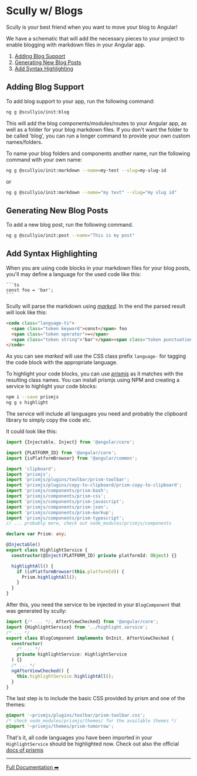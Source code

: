 # Scully w/ Blogs

Scully is your best friend when you want to move your blog to Angular!

We have a schematic that will add the necessary pieces to your project to enable blogging with markdown files in your
Angular app.

1. [Adding Blog Support](#adding-blog-support)
2. [Generating New Blog Posts](#generating-new-blog-posts)
3. [Add Syntax Highlighting](#add-syntax-highlighting)

## Adding Blog Support

To add blog support to your app, run the following command:

```bash
ng g @scullyio/init:blog
```

This will add the blog components/modules/routes to your Angular app, as well as a folder for your blog markdown files.
If you don't want the folder to be called 'blog', you can run a longer command to provide your own custom names/folders.

To name your blog folders and components another name, run the following command with your own name:

```bash
ng g @scullyio/init:markdown --name=my-test --slug=my-slug-id
```

or

```bash
ng g @scullyio/init:markdown --name="my text" --slug="my slug id"
```

## Generating New Blog Posts

To add a new blog post, run the following command.

```bash
ng g @scullyio/init:post --name="This is my post"
```

## Add Syntax Highlighting

When you are using code blocks in your markdown files for your blog posts, you'll may define a language for the used code like this:

<pre><code>```ts
const foo = 'bar';
```</code></pre>

Scully will parse the markdown using [_marked_](https://www.npmjs.com/package/marked).
In the end the parsed result will look like this:

```html
<code class="language-ts">
  <span class="token keyword">const</span> foo
  <span class="token operator">=</span>
  <span class="token string">'bar'</span><span class="token punctuation">;</span>
</code>
```

As you can see _marked_ will use the CSS class prefix `language-` for tagging the code block with the appropriate language.

To highlight your code blocks, you can use [_prismjs_](https://prismjs.com) as it matches with the resulting class names. You can install prismjs using NPM and creating a service to highlight your code blocks:

```bash
npm i --save prismjs
ng g s highlight
```

The service will include all languages you need and probably the clipboard library to simply copy the code etc.

It could look like this:

```ts
import {Injectable, Inject} from '@angular/core';

import {PLATFORM_ID} from '@angular/core';
import {isPlatformBrowser} from '@angular/common';

import 'clipboard';
import 'prismjs';
import 'prismjs/plugins/toolbar/prism-toolbar';
import 'prismjs/plugins/copy-to-clipboard/prism-copy-to-clipboard';
import 'prismjs/components/prism-bash';
import 'prismjs/components/prism-css';
import 'prismjs/components/prism-javascript';
import 'prismjs/components/prism-json';
import 'prismjs/components/prism-markup';
import 'prismjs/components/prism-typescript';
// ... probably more, check out node_modules/prismjs/components

declare var Prism: any;

@Injectable()
export class HighlightService {
  constructor(@Inject(PLATFORM_ID) private platformId: Object) {}

  highlightAll() {
    if (isPlatformBrowser(this.platformId)) {
      Prism.highlightAll();
    }
  }
}
```

After this, you need the service to be injected in your `BlogComponent` that was generated by scully:

```ts
import {/* ... */, AfterViewChecked} from '@angular/core';
import {HighlightService} from '../highlight.service';
/* ... */
export class BlogComponent implements OnInit, AfterViewChecked {
  constructor(
    /* ... */
    private highlightService: HighlightService
  ) {}
  /* ... */
  ngAfterViewChecked() {
    this.highlightService.highlightAll();
  }
}
```

The last step is to include the basic CSS provided by prism and one of the themes:

```css
@import '~prismjs/plugins/toolbar/prism-toolbar.css';
/* check node_modules/prismjs/themes/ for the available themes */
@import '~prismjs/themes/prism-tomorrow';
```

That's it, all code languages you have been imported in your `HighlightService` should be highlighted now.
Check out also the official [docs of prismjs](https://prismjs.com/)

---

[Full Documentation ➡️](scully.md)
